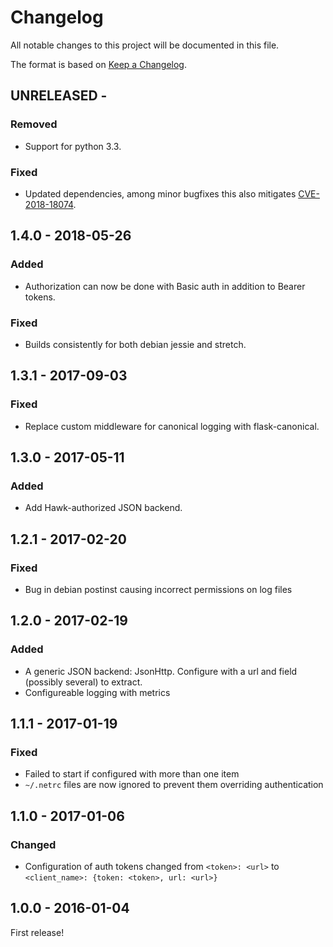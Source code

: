 # Changelog

All notable changes to this project will be documented in this file.

The format is based on [Keep a Changelog](http://keepachangelog.com/).


UNRELEASED -
------------------

### Removed
- Support for python 3.3.

### Fixed
- Updated dependencies, among minor bugfixes this also mitigates [CVE-2018-18074](https://nvd.nist.gov/vuln/detail/CVE-2018-18074).


1.4.0 - 2018-05-26
------------------

### Added
- Authorization can now be done with Basic auth in addition to Bearer tokens.

### Fixed
- Builds consistently for both debian jessie and stretch.


1.3.1 - 2017-09-03
------------------

### Fixed
- Replace custom middleware for canonical logging with flask-canonical.


1.3.0 - 2017-05-11
------------------

### Added
- Add Hawk-authorized JSON backend.


1.2.1 - 2017-02-20
------------------

### Fixed
- Bug in debian postinst causing incorrect permissions on log files


1.2.0 - 2017-02-19
------------------

### Added
- A generic JSON backend: JsonHttp. Configure with a url and field (possibly several) to extract.
- Configureable logging with metrics


1.1.1 - 2017-01-19
------------------

### Fixed
- Failed to start if configured with more than one item
- `~/.netrc` files are now ignored to prevent them overriding authentication


1.1.0 - 2017-01-06
------------------

### Changed
- Configuration of auth tokens changed from `<token>: <url>` to `<client_name>: {token: <token>, url: <url>}`


1.0.0 - 2016-01-04
------------------

First release!
